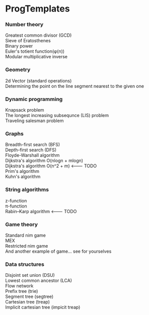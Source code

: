 # ProgTemplates

### Number theory
Greatest common divisor (GCD)<br>
Sieve of Eratosthenes<br>
Binary power<br>
Euler's totient function(φ(n))<br>
Modular multiplicative inverse

### Geometry
2d Vector (standard operations)<br>
Determining the point on the line segment nearest to the given one

### Dynamic programming
Knapsack problem<br>
The longest increasing subsequnce (LIS) problem<br>
Traveling salesman problem

### Graphs
Breadth-first search (BFS)<br>
Depth-first search (DFS)<br>
Floyde-Warshall algorithm<br>
Dijkstra's algorithm O(nlogn + mlogn)<br>
Dijkstra's algorithm O(n^2 + m) <--- TODO<br>
Prim's algorithm<br>
Kuhn's algorithm

### String algorithms
z-function<br>
π-function<br>
Rabin–Karp algorithm <--- TODO

### Game theory
Standard nim game<br>
MEX<br>
Restricted nim game<br>
And another example of game... see for yourselves

### Data structures
Disjoint set union (DSU)<br>
Lowest common ancestor (LCA)<br>
Flow network<br>
Prefix tree (trie)<br>
Segment tree (segtree)<br>
Cartesian tree (treap)<br>
Implicit cartesian tree (impicit treap)